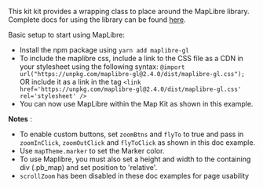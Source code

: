 This kit kit provides a wrapping class to place around the MapLibre library. Complete docs for using the library can be found [here](https://maplibre.org/maplibre-gl-js-docs/api/).

Basic setup to start using MapLibre:
- Install the npm package using `yarn add maplibre-gl`
- To include the maplibre css, include a link to the CSS file as a CDN in your stylesheet using the following syntax: `@import url("https://unpkg.com/maplibre-gl@2.4.0/dist/maplibre-gl.css");`
 OR include it as a link in the <head> tag `<link href='https://unpkg.com/maplibre-gl@2.4.0/dist/maplibre-gl.css' rel='stylesheet' />`
- You can now use MapLibre within the Map Kit as shown in this example.

__Notes__ : 
- To enable custom buttons, set `zoomBtns` and `flyTo` to true and pass in `zoomInClick`, `zoomOutClick` and `flyToClick` as shown in this doc example. 
- Use `mapTheme.marker` to set the Marker color. 
- To use Maplibre, you must also set a height and width to the containing div (.pb_map) and set position to 'relative'.
- `scrollZoom` has been disabled in these doc examples for page usability
